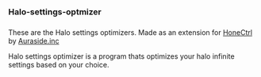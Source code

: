 # <h3>Halo-settings-optmizer<h3/>

 These are the Halo settings optimizers.
 Made as an extension for <a href="https://github.com/auraside/HoneCtrl">HoneCtrl</a> by <a href="https://github.com/auraside">Auraside.inc</a> 
<p>Halo settings optimizer is a program thats optimizes your halo infinite settings based on your choice.<p/>

